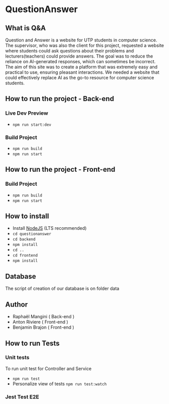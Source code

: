 ﻿# QuestionAnswer

## What is Q&A
Question and Answer is a website for UTP students in computer science. The supervisor, who was also the client for this project, requested a website where students could ask questions about their problems and lecturers(teachers) could provide answers. The goal was to reduce the reliance on AI-generated responses, which can sometimes be incorrect.
The aim of this site was to create a platform that was extremely easy and practical to use, ensuring pleasant interactions. We needed a website that could effectively replace AI as the go-to resource for computer science students.



## How to run the project - Back-end
### Live Dev Preview
- `npm run start:dev`

### Build Project
- `npm run build`
- `npm run start`

## How to run the project - Front-end
### Build Project
- `npm run build`
- `npm run start`

## How to install
- Install [NodeJS](https://nodejs.org/) (LTS recommended)
- `cd questionanswer`
- `cd backend`
- `npm install`
- `cd ..`
- `cd frontend`
- `npm install`

## Database
The script of creation of our database is on folder data

## Author
- Raphaël Mangini ( Back-end )
- Anton Riviere ( Front-end )
- Benjamin Brajon ( Front-end )


## How to run Tests
### Unit tests
To run unit test for Controller and Service
- `npm run test`
- Personalize view of tests `npm run test:watch`

### Jest Test E2E

